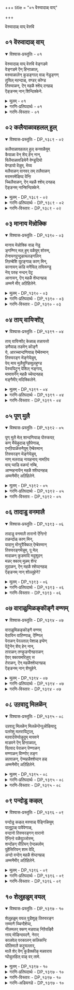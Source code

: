 +++
title = "०५ वॆरुवादाळ् वाय्"

+++

वॆरुवादाळ् वाय् वॆरुवि

## ०१ वॆरुवादाळ् वाय्

<details open><summary>विश्वास-प्रस्तुतिः - ०१</summary>

वॆरुवादाळ् वाय् वॆरुवि वेङ्गडमे  
वेङ्गडमे ऎन् हिन्ऱाळाल्,  
मरुवाळालॆन् कुडङ्गाल् वाळ् नॆडुङ्गण्  
तुयिल् मऱन्दाळ्, वण्डर् कॊण्ड  
तिरुवाळन्, ऎन् महळै श्शॆय् दनहळ्  
ऎङ्ङनम् नान् शिन्दिक्केने.
</details>

<details><summary>मूलम् - ०१</summary>

वॆरुवादाळ् वाय् वॆरुवि वेङ्गडमे  
वेङ्गडमे ऎन् हिन्ऱाळाल्,  
मरुवाळालॆन् कुडङ्गाल् वाळ् नॆडुङ्गण्  
तुयिल् मऱन्दाळ्, वण्डर् कॊण्ड  
तिरुवाळन्, ऎन् महळै श्शॆय् दनहळ्  
ऎङ्ङनम् नान् शिन्दिक्केने.
</details>

<details><summary>गरणि-प्रतिपदार्थः - ०१</summary>

वॆरुवादाळ् = यावुदक्कू अञ्जिकॆ इल्लदवळु, वाय् वॆरुवि = बायि बॆदरि, वेङ्गडमे, वेङ्गडमे = वेङ्कटा, वेङ्कटा, ऎन् हिन्ऱाळ् आल् = ऎन्नुत्तिरुवळल्ला, अय्यो, ऎन् कुडङ्गाल् = नन्नमडिलन्नु, मरुवाळ् = आश्रयिसुवुदिल्ल, वाळ् = खड्गदन्तॆ, नॆडु कण् = उद्दनाद \(माटवाद\) कण्णुगळुळ्ळवळु, तुयिल् = निद्दॆयन्नु, मऱन्दाळ् = मरॆतळु, वण्डु = दुम्बिगळु, आर् = तुम्बिरुव, \(हागिरुव\) कॊण्डल् = मुगिलिनन्तॆयू, उरु आळन् = रूपवुळ्ळवनू, वानवर् तम् = नित्यसूरिगळ, उयिर् आळन् = प्राणस्वरूपनू \(प्राणगळिगॆ ऒडॆयनू\), \(प्राणगळ निर्वाहकनू\), ऒलि, तिरै, नीर् = भोर्गरॆयुव अलॆगळुळ्ळ नीरिन, पावम् = कडलु, कॊण्ड = पडॆद, तिरु आळन् = लक्ष्मीदेविय ऒडॆयनू, ऎन् = कॆलसगळन्नु \(कार्यगळन्नु\), नान् = नानु, ऎङ्ङनम् = याव रीति, शिन्दिक्केने = चिन्तिसबल्लॆ? \(चिन्तिसलु साध्यवे?\)
</details>

<details><summary>गरणि-विस्तारः - ०१</summary>

यावुदक्कू अञ्जिकॆ इल्लदवळागि बायि बॆदरि ’वॆङ्कटा, वॆङ्कटा’ ऎन्नुत्तिरुवळल्ला, अय्यो\! अवळु नन्न मडिलन्नु आश्रयिसुवुदिल्ल. कत्तियन्तॆ उद्दनाद \(माटवाद\) कण्णुगळुळ्ळवळु निद्दॆयन्नु मरॆतळु. दुम्बिगळ गुम्पिनन्तॆयू कार्मुगिलिनन्तॆयू रूपवुळ्ळवनू, नित्यसूरिगळ प्राणगळ निर्वाहकनू, भोर्गरॆयुव अलॆगळ कडलल्लि हुट्टिद लक्ष्मीदेविगॆ ऒडॆयनू नन्न मगळ विषयदल्लि माडिद कार्यगळन्नु नानु ऎष्टॆन्दु चिन्तिसलि? 

’भीरु’ \(अञ्जुव\) स्वभाव स्त्रीगॆ सहजवादद्दु. मानमर्यादॆगळ कट्टुपाडिनल्लिये अवळ जीवन. कट्टुपाडन्नु मीरि अवळु एनन्नू माडलु बयसुवुदिल्ल. हागॆ माडुवुदू इल्ल. तायिय मडिलल्ले अवळु बॆळॆयुवुदु. इदु सामान्य. तायिय आश्रयक्किन्तलू हितवादद्दु अवळिगॆ मत्तॊन्दिल्ल. तायिय आसरॆयल्लि अवळु चिन्तॆव्यथॆगळिल्लदॆ सुखवागि जीविसुवळु, निद्रिसुवळु. ऒन्दु वयस्सु बरुववरॆगॆ स्त्रीय नडतॆ हीगिरुत्तदॆ. ई ऎल्लॆयन्नु मीरिनडॆयुवुदु कण्डुबन्दरॆ, अवळ मनस्सु प्रबलवाद आकर्षणॆगॆ ऒळपट्टिदॆ ऎन्नबेकु. 

पाशुरदल्लि ’तायि’ तन्न मगळ विषयदल्लि, अवळ विचित्रवर्तनॆयन्नु कुरितु मरुगुत्ताळॆ- “नन्न मगळिगॆ नानागलि नन्न आश्रयवागलि बेडवागिदॆयल्ल. अवळ माटवाद कण्णुगळु निद्दॆयन्नु मरॆतु सॊरगिवॆयल्ल. ऎन्दिगू गट्टियागि जनरल्लि मातनाडदवळु ईग यार अञ्जिकॆयू, परिवॆयू इल्लदन्तॆ ’वॆङ्कटा, वॆङ्कटा’ ऎन्दु कूगि करॆयुत्तिद्दाळल्ल. ई अवळ हम्बलदिन्द अवळु भगवन्तनल्लि अनुरक्तळागिद्दाळो? इन्थ हॆण्णिगॆ सिक्कुववने आ स्वामि\! अवनो दुम्बिगळ राशियन्तॆ, दिव्यवाद कार्मुगिलिनन्तॆ, देहकान्तियुळ्ळवनु. देवतॆगळॆल्लर ऒडॆयनु. अमरर निर्वाहकनु. मेलागि, अवनु लक्ष्मीनाथनु. इन्थ महामहिमनु सामान्यळाद नन्न मगळन्नु हेगॆ आकर्षिसिद्दानो काणॆ. अवन आकर्षणॆय विधगळन्नु कुरितु नानु हेगॆ चिन्तिसलि? ननगॆ तिळियुवुदादरू हेगॆ? अवळ कूगॆल्लवू ’वॆङ्कटा वॆङ्कटा’ ऎन्तले अवन आकर्षणॆ अदॆष्टु गाढवाद्दागिरबेकु\! 

भक्तिभावदल्लि मुळुगि तेलुव चेतनन स्वभाववे हीगॆ. सामान्यरिगॆ अवनॊब्ब हुच्चने\! नडॆ, नुडि, रीति, नीतिगळॆल्लवू भिन्न. भगवन्तन साक्षात्कारवादागले अवनिगॆ नॆम्मदि, आनन्द, सुख, शान्ति.
</details>

## ०२ कलैयाळावहलल् हुल्

<details open><summary>विश्वास-प्रस्तुतिः - DP_१३८९ - ०२</summary>

कलैयाळावहलल् हुल् कनवळैयुम्  
कैयाळा वॆन् शॆय् हेन् नान्,  
विलैयाळावडियेनै वेण्डुदियो  
वेण्डायो वॆन्नुम्, मॆय्य  
मलैयाळन् वानवर् तम् तलैयाळन्  
मरामरमेऴिय्द वॆन्ऱि  
च्चिलैयाळन्, ऎन् महळै श्शॆय् दनहळ्  
ऎङ्ङनम् नान्शिन्दिक्केने.
</details>

<details><summary>मूलम् - DP_१३८९ - ०२</summary>

कलैयाळावहलल् हुल् कनवळैयुम्  
कैयाळा वॆन् शॆय् हेन् नान्,  
विलैयाळावडियेनै वेण्डुदियो  
वेण्डायो वॆन्नुम्, मॆय्य  
मलैयाळन् वानवर् तम् तलैयाळन्  
मरामरमेऴिय्द वॆन्ऱि  
च्चिलैयाळन्, ऎन् महळै श्शॆय् दनहळ्  
ऎङ्ङनम् नान्शिन्दिक्केने.
</details>

<details><summary>गरणि-प्रतिपदार्थः - DP_१३८९ - ०२</summary>

कलै आळा = वस्त्रवन्नु धरिसलागुवुदिल्ल \(वस्त्र निल्लुवुदिल्ल\) अहल् अल् हुल् = \(अवळ\) विशालवाद नितम्बगळु, कनम् वळैयुम् = चिन्नद कडगवू, कै आळा = कैयल्लि निल्लुवुदिल्ल, ऎन् शॆय् हेन् नान् = नानु एनु माडलि, विलै आळ् आ = कूलियाळिन हागॆ \(बॆलॆवॆण्णिन हागॆ\), अडियेनै = दासियाद नन्नन्नु, वेण्डुदियो = बेकॆन्नुवॆयो, वेण्डायो = बेडवॆन्नुवॆयो, ऎन्नुम् = ऎन्नुत्ताळॆ, मॆय्य मलैयाळन् = तिरुमैय्य मलॆयल्लिरुववनू, वानवर् तम् = अमरर, तलै आळन् = ऒडॆयनू मरामरम् एऴ् = एळु ताळॆमरगळन्नु, ऎय्द = तूतुमाडुवुदरल्लि, वॆन्ऱ = जयगळिसिद, शिलै आळन् = बिल्लुगारनू, ऎन् महळै = नन्न मगळन्नु कुरित, शॆय्दनहळ् = माळ्कॆगळु \(कार्यगळु\), नान् = नानु, ऎङ्ङनम् = हेगॆ, शिन्दिक्केने = चिन्तिसबल्लॆ? 
</details>

<details><summary>गरणि-विस्तारः - DP_१३८९ - ०२</summary>

अवळ विशालवाद नितम्बगळु वस्त्रवन्नु \(धरिसलु\) सहिसुवुदिल्ल. कैगळल्लि चिन्नद कडगवू निल्लुवुदिल्ल. नानेनु माडलि? दासियाद नन्नन्नु कूलियाळिन हागॆ \(बॆलॆवॆण्ण हागॆ\) बेकॆन्नुवॆयो बेडवॆन्नुवॆयो? ऎन्नुत्ताळॆ. तिरुमॆय्य मलॆयल्लि नॆलसिरुववनू, अमरर ऒडॆयनू, एळु ताळॆय मरगळन्नु तूतुमाडुवुदरल्लि जयगळिसिद बिल्लुगारनू नन्न मगळन्नु कुरित माळ्कॆगळन्नु नानु हेगॆ एनॆन्दु चिन्तिसबल्लॆ? 

मगळ अवस्थॆयन्नु तायि गमनिसुत्ताळॆ. अवळिगॆ तुम्ब व्यथॆयागुत्तदॆ. पाप ’अवळेनु माडियाळु\! मगळ मैमेलॆ सीरॆये निल्लुवुदिल्ल. विरहतापदिन्द अवळुसीरॆयन्नु धरिसलु इष्टपडुवुदिल्लवो, अदॊन्दु रोगलक्षणवॆम्बन्तॆ चर्मक्कू बट्टॆगू हॊन्दिकॆयागदॆ, सीरॆयन्नु तॊरॆदु तानु बॆत्तलॆ इरबेकॆन्नुत्ताळो अथव विरहव्यथॆयिन्द अष्टु कृशळागि होगि, सीरॆ जारि बिद्दु होगुवुदो, हेगो? अलङ्कारप्रायवागियू, सौमङ्गल्यद कुरुहागियू इरुव कैय चिन्नद कडगगळन्तू ईग अवळ कैयल्लि निल्लुवुदे इल्ल. ऎन्दरॆ, अवळ कैगळु अष्टु बडवागिवॆ. हागॆये, अवळ मैया बडवागिरबेडवे? 

मगळु आगाग्गॆ आडुव मातुगळादरू हेळुवुदेनु? “स्वामी, निन्न पादसेवकळाद नन्नन्नु निन्न प्रियतमळन्नागि स्वीकरिसबेकॆन्दु नानु बेडुत्तिद्देनॆ. इदु निनगॆ ऒप्पिगॆयागदिद्दरॆ, नन्नन्नु निन्न जीतदाळन्नागि आदरू स्वीकरिसु. बॆलॆवॆण्णिन हागॆ आदरू स्वीकरिसु. अदू बेडवॆन्नुवॆया? ई मातुगळु भगवन्तनल्लि मगळ प्रेमवॆष्टु गाढवादद्दॆन्दु तोरिसुत्तवॆ. याव रीतियिन्दलादरू भगवन्तनु अवळन्नु स्वीकरिसिदरॆ, अवळिगॆ अवन दास्यक्कॆ अवकाशवुण्टागुवुदु. अदन्नू बेडवॆन्दरॆ हेगॆ? 

तायि हम्बलिसुत्ताळॆ, नन्न मगळु ऎष्टु कृशळागि बिट्टिद्दाळॆ. अवळ मनस्सिनल्लि ऎष्टु व्यथॆयिदॆयो? नानेनु माडलि? सत्यस्वरूपनाद बॆट्टदल्लि नॆलसिरुववनू \(तिरुमलेशनू\), अवरर ऒडॆयनू, साटियिल्लद बिल्लुगारनू आद भगवन्तनु अवळिगॆ एनु माट माडिबिट्टनो? अवुगळन्नु कुरितु नानु हेगॆ, एनॆन्दु, चिन्तिसि तिळियलि?
</details>

## ०३ मानाय मॆन्नोक्कि

<details open><summary>विश्वास-प्रस्तुतिः - DP_१३९० - ०३</summary>

मानाय मॆन्नोक्कि वाळ् नॆडु  
ङ्गण्णिर् मल् हुम् वळैयुम् शोरुम्,  
तेनायनऱुन्दुऴायलङ्गलिन्  
तिऱम्बेशि युऱङ्गाळ् काण् मिन्,  
कानायन् कडि मनैयिल् तयिरूण्डु  
नॆय् परुह नन्दन् पॆट्र  
आनायन्, ऎन् महळै शॆय्दनहळ्  
अम्मनै मीर् अऱिहिलेने.
</details>

<details><summary>मूलम् - DP_१३९० - ०३</summary>

मानाय मॆन्नोक्कि वाळ् नॆडु  
ङ्गण्णिर् मल् हुम् वळैयुम् शोरुम्,  
तेनायनऱुन्दुऴायलङ्गलिन्  
तिऱम्बेशि युऱङ्गाळ् काण् मिन्,  
कानायन् कडि मनैयिल् तयिरूण्डु  
नॆय् परुह नन्दन् पॆट्र  
आनायन्, ऎन् महळै शॆय्दनहळ्  
अम्मनै मीर् अऱिहिलेने.
</details>

<details><summary>गरणि-प्रतिपदार्थः - DP_१३९० - ०३</summary>

मान् आय = जिङ्कॆयन्थ, मॆल् नोक्कि = मनोहरवाद नोटवुळ्ळवळु, वाळ् = कत्तियन्तॆ, नॆडु = दीर्घवाद, कण् = \(अवळ\) कण्णुगळु, नीर् मल् हुम् = नीरन्नु सुरिसुवुवु, वळैयुम् = कैबळॆगळू, शोरुम् = जारिबीळुवुवु, तेन् आय = जेनुतुम्बिद, नऱु = परिमळदिन्द कूडिद, तुऴाय् = तुलसिय, अलङ्गलिन् = मालिकॆगळ, तिऱम् = विषयवागि, पेशि = मातनाडुत्ता, उऱङ्गाळ् = निद्रिसलारळु, काण् मिन् = काणिरि, कान् आयन् = काडिनल्लि अलॆयुव गोवळनू, कडिमनैयिल् = कठिणवाद मनॆगळल्लि, तयिर् उण्डु = मॊसरन्नु तिन्दु, नॆय् परुह = तुप्पवन्नु कुडियुवुदक्कागि, नन्दन् पॆट्र = नन्दगोपनुहडॆद, आन् आयन् = गण्डुमगनू, ऎन् महळै = नन्न मगळन्नु कुरितु, शॆय्दनहळ् = माळ्कॆगळु \(कार्यगळु\), अम्मनैमीर् = तायन्दिरे, अऱिहिलेने = अरितुकॊळ्ळलारॆनल्ल. 
</details>

<details><summary>गरणि-विस्तारः - DP_१३९० - ०३</summary>

तायन्दिरे, नन्न मगळु जिङ्कॆयन्थ मनोहरवाद नोटवुळ्ळवळु. कत्तिय हागॆ विशालवाद \(हॊळॆयुव\) अवळ कण्णुगळु नीरन्नु सुरिसुत्तिवॆ. कैबळॆगळु कैयिन्द कळचिबीळुत्तिवॆ. जेनु तुम्बिद परिमळद तुलसिय मालिकॆगळन्नु कुरितु मातनाडुत्त अवळु निद्रिसुवुदिल्ल नोडिदिरा\! काडिनल्लि अलॆदाडुव गोवळनू, कठिणवाद मनॆगळल्लि मॊसरन्नु तिन्दु, तुप्पवन्नु कुडियुवुदक्कागि नन्दगोपनु पडॆद गण्डु मगनू नन्न मगळन्नु कुरितु माडिद कॆलसगळु अरितुकॊळ्ळलारॆनल्ल\! 

तन्न मगळ विरहव्यथॆयन्नु कण्डु मरुगुव तायियु इतर तायन्दिर सङ्गड हलुबि हेळिकॊळ्ळुत्ताळॆ. तायन्दिरे, नन्नमगळु अनुपमलावण्यवति. जिङ्कॆय कण्णुगळन्तॆ अवळ कण्णुगळू विशालवागि, आकर्षकवागि, चपलतॆयिन्दलू अञ्जिकॆयिन्दलू कूडि हॊळॆयुत्तिरबेकल्लवे\! आ कण्णुगळल्लि नीरु तुम्बि, धारॆधारॆयागि सुरियुत्तिवॆ. कत्तिय अलुगिनन्तॆ चुरुकागि हॊळॆहॊळॆयबेकाद आ कण्णुगळु तम्म कान्तियन्नु कळॆदुकॊण्डिवॆयल्ल. देहवु बडवागिवॆ. मुङ्गै बळॆगळु कळचि बीळुत्तिवॆ. अवळ मनस्सॆल्ला परिमळदिन्द तुम्बिद तुलसिय हारगळल्लिलीनवागिवॆ. अवुगळन्नु कुरितु बगॆबगॆयागि वर्णिसुत्ता कालकळॆयुत्ताळॆ. अवळु निद्रॆयन्ने मरॆतु बिट्टिद्दाळॆ. कण्डिरा, नन्न मगळ मनोव्यथॆ ऎष्टु गाढवागिदॆ\! नन्दगोपन कुमारनागि, गोकुलद मनॆगळल्लि भद्रवागिअडगिसिट्टिद्द मॊसरन्नॆल्ला यावसमयदल्लो उण्डु, तुप्पवन्नु कुडिदु, एनू अरियदवन्तॆ काडिनल्लि दनकरुगळ हिन्दॆ अलॆदाडुव मायावियाद श्रीकृष्णनु अवळिगॆ याव माट माडिदनो नानु अरितुकॊळ्ळलारॆनल्ल\! अवळ ई स्थितियन्नु कण्डु मरुगुवन्तागिदॆयल्ल\!
</details>

## ०४ ताय् वायिऱ्शॊऱ्

<details open><summary>विश्वास-प्रस्तुतिः - DP_१३९१ - ०४</summary>

ताय् वायिऱ्शॊऱ् केळाळ् तन्नायत्तो  
डणैयाळ् तडमॆन् कॊङ्गै  
ये, आरच्चान्दणियाळ् ऎम्बॆरुमान्  
तिरुवरङ्ग मॆङ्गेयॆन्नुम्,  
पेय् माय मुलैयुण्डिव्वुलहुण्ड  
पॆरुवयिट्रुन् पेशिल् नङ्गाय्,  
मामायनॆन् महळै च्चॆय्दनहळ्  
मङ्गैमीर् मदिक्किलेने.
</details>

<details><summary>मूलम् - DP_१३९१ - ०४</summary>

ताय् वायिऱ्शॊऱ् केळाळ् तन्नायत्तो  
डणैयाळ् तडमॆन् कॊङ्गै  
ये, आरच्चान्दणियाळ् ऎम्बॆरुमान्  
तिरुवरङ्ग मॆङ्गेयॆन्नुम्,  
पेय् माय मुलैयुण्डिव्वुलहुण्ड  
पॆरुवयिट्रुन् पेशिल् नङ्गाय्,  
मामायनॆन् महळै च्चॆय्दनहळ्  
मङ्गैमीर् मदिक्किलेने.
</details>

<details><summary>गरणि-प्रतिपदार्थः - DP_१३९१ - ०४</summary>

ताय् वायिल् शॊल् = तायिय बायि मातन्नु, \(तायिय हितवचनवन्नु\), केळाळ् = केळुवुदिल्ल \(अवळु\), तन् आयत्तोडु = तन्न गॆळतियरॊडनॆ, अणैयाळ् = कूडिकॊळ्ळुवुदिल्ल, तड = दॊड्ड, मॆल् = मृदुवाद, कॊङ्गैये = मॊलॆगळिगॆ, आर = तुम्ब, शान्दु अणियाळ् = गन्धवन्नु, पूसुवुदिल्ल, ऎम्बॆरुमान् = नन्न स्वामिय, तिरु अरङ्गुम् = पवित्रवाद देवालयवु, ऎङ्गे = ऎल्लि, ऎन्नुम् = ऎन्नुत्ताळॆ, पेय् माय = मायावियाद राक्षसिय, मुलैउण्डु = मॊलॆयन्नुण्डु, इ उलहु उण्ड = ई ब्रह्माण्डवन्ने उण्डन्थ, पॆरु वयिट्रन् = दॊड्ड हॊट्टॆयवन, पेशिल् = विषयदल्लि, नङ्गाय् = साध्वियरे, मा मायन् = महामायनाद अवनु, ऎन् महळै = नन्न मगळन्नु कुरित, शॆय्दनहळ् माळ्कॆगळु, मङ्गैमीर् = तायन्दिरे, मदिक्किलेने = अरितुकॊळ्ळलारॆनल्ल\! 
</details>

<details><summary>गरणि-विस्तारः - DP_१३९१ - ०४</summary>

\(अवळु\) तायिय हितवचनवन्नु केळुवुदिल्ल. तन्न गॆळतियरॊन्दिगॆ कूडिकॊळ्ळुवुदिल्ल. तन्न दॊड्ड मॆत्तनॆय मॊलॆगळिगॆ तुम्ब सुगन्धवन्नु लेपिसिकॊळ्ळुवुदिल्ल. नन्न स्वामिय पवित्र वासस्थळवॆल्लि ऎन्नुत्ताळॆ. मायामियाद राक्षसिय मॊऎल्यन्नुण्डु, ई ब्रह्माण्डवन्ने उण्ड दॊड्ड हॊट्टॆयवन विषयदल्लि, साध्वियरे, तायन्दिरे, महामायावियाद अवनु नन्न मगळन्नु कुरित माळ्कॆगळन्नु नानु अरियलारॆनल्ल\! 

साध्वियरू अनुभवस्थरू आद तायन्दिरल्लि तन्न मगळ विचित्र वर्तनॆयन्नु कुरितु तायि हेळिकॊळ्ळुत्ताळॆ. 

ननगॆ गॊत्तिरुव, नन्न अनुभवदल्लिरुव मातुगळन्नाडिदरॆ, हितवचनवन्नु हेळिदरॆ, नन्न मगळु अदन्नु लॆक्किसबेडवे? नानवळ तायियॆम्ब भावनॆयादरू बेडवे? अवळ सङ्कटवन्नरितु अदन्नु तीरिसुवन्थ मातन्नाडिदरॆ केळबेडवे? नन्नन्नु कडॆगणिसिदरू चिन्तॆयिल्ल. अवळ आप्तसखियरॊन्दिगादरू कलॆतुकॊळ्ळबेडवे? यारॊडनॆयू सेरदॆ, ऒण्टियागि हीगिद्दुकॊण्डु अवळु सङ्कटपडुत्तिरबेके? तन्न तापवन्नु कळॆदुकॊळ्ळुवुदक्कागि, तन्न अवयवगळ कोमलतॆयन्नु उळिसिकॊळ्ळुवुदक्कागि, तन्न मनस्सिगॆ तम्पन्नु तन्दुकॊळ्ळुवुदक्कागि, नाल्वर नडुवॆ साध्वियन्तॆ हितवाद वातावरणवन्नु कल्पिसुवुदक्कागि अवळु तन्न स्तनगळिगॆ ऒळ्ळॆय चन्दनवन्नु पूसिकॊळ्ळबेडावे? अवळ गमनवॆल्ल ऒन्दे ऒन्दु विषयदल्लिये ऎन्दरॆ, ’तन्न स्वामियु’ वासिसुव पवित्रक्षेत्रवन्नु कण्डुकॊळ्ळुवुदरल्लिये, मग्नवागिदॆ. तायन्दिरे, नानेनु माडलि? अवनादरो मायामियाद राक्षसिय विषद मॊलॆयन्नुण्डवनु. ब्रह्माण्डवन्ने उण्डु तन्न दॊड्ड हॊट्टॆयल्लि अडगिसिट्टुकॊण्डवनु. आ महामायावि नन्न मगळिगॆ ऎन्थ माटमाडिद्दानो, नानु अरितुकॊळ्ळलारॆनल्ल\! 

’तायिय बायिमातु’ – ऎन्दरॆ, युवतिगॆ, आत्मीयळिगॆ, प्रेमिगॆ, प्रापञ्चिक रीतियल्लि हेळबहुदाद हितवचन.

आप्तसखियरु कलॆतु परस्पर तम्मतम्म रहस्यगळन्नु विनिमयमाडिकॊळ्ळुवरु. सङ्कटगळन्नु बगॆहरिसिकॊळ्ळुवरु. सलहॆ पड्युवरु. ऒत्तासॆकॊडुवरु. हर्षदिन्द बाळलु अनुकूलमाडिकॊळ्ळुवरु. इवरू प्रापञ्चिकरे, आदरू, तन्दॆ, तायि बन्धुबळगक्किन्तलू इवरु हॆच्चु आप्तरु.

’विरहि’गळु ऒण्टियागिरबयसुवरु. अवरिगॆ यार मातू हितवॆनिसदु. तम्म देहद विषयदल्लू अलङ्कारद विषयदल्लू गमनिसरु. तम्म प्रियतमनॊन्दिगॆ बॆरॆतु इरबेकॆम्बुदॊन्दे अवर योचनॆ. अदरल्लिये अवरु तपिसुत्तिरुवुदु. 

तायि यशोदॆयन्तॆ मायावियागि वेषवन्नु मरॆसिकॊण्डु बन्द राक्षसियाद पूतनिय विषद मॊलॆयन्नुण्डुदर परिणामवागि अवळ प्राणगळन्ने हीरिद्दु श्रीकृष्णावतारियाद भगवन्तन मायावितन. अदु अवन दुष्टनिग्रहकार्य. 

प्रळयकालदल्लि इडिय ब्रह्माण्डवन्नुण्डु, अदन्नु बीजरूपदल्लि तन्न ’दॊड्ड हॊट्टॆयल्लि’ अडगिसिट्टुकॊण्डद्दु भगवन्तन मायावितन. अवन जगद्रक्षण कार्य अदु. 

भक्तरन्नु अनुग्रहिसुव कारणदिन्द भगवन्तनु अवरिगॆ तन्नन्नु कुरित हुच्चन्ने हुट्टिसुत्तानॆ. अदे अवन अद्भुत ’माट’, अवन महामायवितन.
</details>

## ०५ पूण् मुलै

<details open><summary>विश्वास-प्रस्तुतिः - DP_१३९२ - ०५</summary>

पूण् मुलै मेल् शान्दणियाळ् पॊरुकयऱ्  
कण् मैयॆऴुदाळ् पूवैपेणाळ्,  
एनऱियाळॆत्तनैयुम् ऎम्बॆरुमान्  
तिरुवरङ्ग मॆङ्गेयॆन्नुम्,  
नाण् मलराळ् नायहनाय् नामऱिय  
वाय् प्पाडि वळर्न्द नम्बि,  
आण्महनायॆन् महळै श्शॆय्दनहळ्  
अम्मनैमीर् अऱिहिलेने.
</details>

<details><summary>मूलम् - DP_१३९२ - ०५</summary>

पूण् मुलै मेल् शान्दणियाळ् पॊरुकयऱ्  
कण् मैयॆऴुदाळ् पूवैपेणाळ्,  
एनऱियाळॆत्तनैयुम् ऎम्बॆरुमान्  
तिरुवरङ्ग मॆङ्गेयॆन्नुम्,  
नाण् मलराळ् नायहनाय् नामऱिय  
वाय् प्पाडि वळर्न्द नम्बि,  
आण्महनायॆन् महळै श्शॆय्दनहळ्  
अम्मनैमीर् अऱिहिलेने.
</details>

<details><summary>गरणि-प्रतिपदार्थः - DP_१३९२ - ०५</summary>

पूण् = \(आभरणगळिन्द\) अलङ्कृतवाद, मुलै मेल् = मॊलॆय मेलॆ, शान्दु अणियाळ् = चन्दनवन्नु लेपिसुवुदिल्ल, पॊरु = स्पर्धिसुव, कयल् = कयल् मीनुगळन्नु होलुव, कण्= कण्णुगळिगॆ, मै = काडिगॆयन्नु, ऎळुदाळ् = तिद्दुवुदिल्ल, \(तिद्दळू\), पूवै = हूवन्नु, पेणाळ् = धरिसळु \(मुडियळू\), ऎत्तनैयुम् = यावुदन्नू \(ऎष्टन्नू\), एण् = मनदल्लि, अऱियाळ् = योचिसि तिळियलारळु, ऎम्बॆरुमान् = नम्म स्वामिय, तिरु अरङ्गम् = पवित्रस्थळवु, ऎङ्गे ऎन्नुम् = ऎल्लि ऎन्नुत्ताळॆ, नाळ् = आगले अरळिद, मलराळ् = हूविनवळाद \(हूविनल्लि जनिसिदवळ – श्रीदेविय\), नायहन् आय् = नायकनागियू, नाम् अऱिय = ऎल्लरिगू तिळियुव हागॆ, आय् प्पाडि = नन्दगोकुलदल्लि, वळर्न्द = बॆळॆद, नम्बि = परिपूर्णनु, आण् महन् आय् = गण्डु मगनागि, ऎन् महळै = नन्न मगळन्नु कुरित, शॆय्दन हळ् = कार्यगळु, अम्मनैमीर् = तायन्दिरे, अऱिहिलेने = अरियलारॆनल्ल\! 
</details>

<details><summary>गरणि-विस्तारः - DP_१३९२ - ०५</summary>

अवळु आभरणगळिन्द अलङ्कृतवाद मॊलॆगळ मेलॆ चन्दनवन्नु लेपिसळु. परस्पर स्पर्दिसुव कयल् मीनुगळन्नु होलुव अवळ कण्णुगळिगॆ काडिगॆयन्नु तिद्दळु. हूवन्नु मुडियळु. यावुदन्नू मनदल्लि योचिसलु अरियळु. नम्म स्वमिय पवित्रवास स्थळवॆल्लि ऎन्नुत्ताळॆ. आगले अरळिरुव हूविनल्लि जनिसिदवळ नायकनागियू सह नावॆल्लरू अरियुवन्तॆ नन्दगोकुलदल्लि बॆळॆद परिपूर्णनु गण्डुमगनागि नन्न मगळन्नु कुरितु माडिद कार्यगळु, तायन्दिरे, अरियलारॆनल्ल\! 

तन्न मगळ विचित्र वर्तनॆयन्नु कुरितु तायि इतर तायन्दिरल्लि हेळिकॊळ्ळुत्ताळॆ. 

तायन्दिरे, याव रीतियल्लू अवळु स्त्रीसामान्यळन्तॆ नडॆदुकॊळ्ळुत्तिल्ल. याव रीतियल्लू तन्नन्नु तानु अलङ्करिसिकॊळ्ळुवुदिल्ल. आभरणगळिन्द अलङ्कृतवाद तन्न मॊलॆगळिगॆ चन्दनवन्नु पूसुवुदिल्ल. दॊड्ड मीनुगळन्तॆ चपलतॆयिन्द कूडिद अवळ सुन्दरवाद कण्णुगळिगॆ काडिगॆ तिद्दुवुदिल्ल. तलॆगॆ हूमुडियुवुदिल्ल. ’नन्न स्वामि इरुव पवित्रस्थळवावुदु? ऎन्दु केळुत्ताळॆ. आ स्वामियादरो आगले अरळिद कमलद हूविनल्लि जनिसिद श्रीदेविगॆ गण्डनादवनु. सकलैश्वर्य सम्पन्ननु. आदरू सह, लोकद जन अरियुवन्तॆ नन्दगोकुलदल्लि गण्डुमगनागि बॆळॆद आ परिपूर्णनु नन्न मगळन्नु कुरितु याव मॊडिमाडिदनो\! अदन्नु नानु अरियलारॆनल्ल\! 

विरहिगॆ अलङ्कारगळु बेड. तन्नन्नु शृङ्गरिसिकॊळ्ळुव इच्छॆ स्वल्पवू इल्ल. तन्न योचनॆयॆल्ल तन्न नल्लनन्नु सेरुवुदरल्ले. अवनन्नु कूडिकॊळ्ळुवुदु हेगॆ ऎम्बुदे हवणिकॆ. भगवन्तनन्नु कूडुव महदाशॆयिन्द तपिसुव विरहिगन्तू, प्रापञ्चिकवाद याव सुखवू बेड, याव भोगवू बेड. 

भगवन्तनादरो सकलगुण परिपूर्णनु. सकलैश्वर्यवन्नू नीडुव श्रीदेविय पति. आदरॆ, लोकविडम्बनॆगागि, लौकिकरन्नु तन्न कडॆगॆ आकर्षिसुवुदक्कागि, अवरन्नु अनुग्रहिसुवुदक्कागि, नन्दगोकुलदल्लि गण्डु मगनागि बॆळॆद अद्भुतकारियल्लवे अवनु\! अवन मायावितनक्कॆ ऒळपडबेकॆम्बुदे आन्तरिक भक्तन आशॆ. अदक्कागिये भक्तन कॊरगु.
</details>

## ०६ तादाडु वनमालै

<details open><summary>विश्वास-प्रस्तुतिः - DP_१३९३ - ०६</summary>

तादाडु वनमालै तारानो ऎन्ऱिन्ऱे  
तळर्न्दाळ् काण् मिन्,  
यादानु मॊन्ऱुरैक्किल् ऎम्बॆरुमान्  
तिरुवरङ्गमॆन्नुम्, पू मेल्  
मादाळन् कुडमादि मदुशूदन्  
मन्नर् क्काय् मुन्नम् शॆन्ऱ  
तूदाळन्, ऎन् महळै श्शॆय्दनहळ्  
ऎङ्ङनम् नान् शॊल्लुहेने?
</details>

<details><summary>मूलम् - DP_१३९३ - ०६</summary>

तादाडु वनमालै तारानो ऎन्ऱिन्ऱे  
तळर्न्दाळ् काण् मिन्,  
यादानु मॊन्ऱुरैक्किल् ऎम्बॆरुमान्  
तिरुवरङ्गमॆन्नुम्, पू मेल्  
मादाळन् कुडमादि मदुशूदन्  
मन्नर् क्काय् मुन्नम् शॆन्ऱ  
तूदाळन्, ऎन् महळै श्शॆय्दनहळ्  
ऎङ्ङनम् नान् शॊल्लुहेने?
</details>

<details><summary>गरणि-प्रतिपदार्थः - DP_१३९३ - ०६</summary>

तादु आडु = परागगळु तुम्बिरुव, वनमालै = वनमालॆयन्नु, तारानो = तरुवुदिल्लवो, ऎन्ऱु ऎन्ऱु = ऎन्दु हलवारु सल हेळिकॊळ्ळुत्ता, तळर्न्दाळ् = सोतु होदळु, काण् मिन् = काणिरि, यादानुम् = एनादरू, ऒन्ऱु= ऒन्दन्नु, उरैक्किल् = हेळिदरॆ, ऎम्बॆरुमान् = नन्न स्वामिय, तिरु अरङ्गम् = पवित्रवास स्थळ, ऎन्नुम् = ऎन्नुत्ताळॆ, पू मेल् मादु = हूविन मेलण तायिय, आळन् = ऒडॆयनू, कुडम् आदि = कॊडद कुणितवन्नाडुववनू, मदुशूदन् = मधुसूदननू, मनर् क्कू \+ राजरिगॆ, आय् = ऒदगलु, मुन्नम् = हिन्दॆ ऒन्दु सल, शॆन्ऱ = नडॆद, तूदु आळन् = दौत्यवन्नु नडॆसिदवनू \(राजदूतनू\), ऎन्महळै = नन्न मगळन्नु कुरितु, शॆय्दनहळ् = माटगळन्नु ऎङ्ङनम् = एनॆन्दु, नान् = नानु, शॊल्लुहेने = हेळबल्लॆनु? 
</details>

<details><summary>गरणि-विस्तारः - DP_१३९३ - ०६</summary>

परागगळु तुम्बिरुव वनमालॆयन्नु \(ननगॆ\) तरलारनो ऎन्दु हलवारु सल हेळिकॊळ्ळुत्ता सोतुहोदळु काणिरि. एनादरॊन्दन्नु हेळिदरॆ नन्न स्वामिय पवित्रवाद स्थळ ऎन्नुत्ताळॆ. हूमेलण तायिय ऒडॆयनू, कॊडद कुणितवन्नाडुववनू, मधुसूदननू, हिन्दॆ राजरिगॆ ऒदगलु होगि राजदौत्यवन्नु नडॆसिदवनू नन्न मगळन्नु कुरितु माडिद माटगळन्नु एनॆन्दु नानु हेळबल्लॆ? 

तायि हेळुत्ताळॆ- तायन्दिरे, ’नन्न स्वामि ननगॆ वनमालॆयन्नु तारनो’ ऎन्दु नन्न मगळु मेलिन्द मेलॆ हेळिकॊळ्ळुत्ता बसवळिदिद्दाळॆ. अवळु एनादरॊन्दु मातन्नाडलु ऎत्तिकॊण्डरॆ साकु ’नन्न स्वामिय पवित्रवाद स्थळवॆल्लि? ऎन्नुत्ताळॆ. अवळिगिरुव महदाशॆयन्नु कण्डिरा? भगवन्तनु धरिसिरुव परिमळ तुम्बिद वनमालॆयन्नु स्वामिये तन्दु तन्नकॊरळिगॆ हाकुवनॆन्दू, तन्नन्नु वरिसि कैहिडियुवनॆन्दू महदाशॆ. अल्लदॆ, स्वामिये अवळन्नु अवनु वासिसुव दिव्यस्थलक्कॆ करॆदॊय्युवनॆन्दू महदाशॆ. अवळ ’प्रियतम’नॆनिसुव स्वामिय चिन्तनॆयल्लिये अवळु बसवळिदु होगिद्दाळॆ. अवनेनु सामान्यने? साक्षात् लक्ष्मीनाथने अवनु. श्रीकृष्णनागि अवतरिसि, कॊडद कुणितवाडिद चतुरनु. मधुवॆम्ब राक्षसनन्नु कॊन्द समर्थनु. पाण्डवर पक्षपातियागि, अवरिगॆ न्यायवन्नु दॊरकिसिकॊडुवुदक्कागि, अवर दायादिगळाद कौरवरल्लि राजदौत्यवन्नु नडॆसिदवनु. अवनु नन्न मगळिगॆ माडिद माटवन्नु कुरितु एनॆन्दु हेगॆन्दु हेळलि? 

’भगवन्तन हुच्चु’ हिडिदवरु प्रापञ्चिकरिगॆ निजवागियू हुच्चरे\! अवर नडॆनुडिगळे बेरॆ\!
</details>

## ०७ वाराळुमिळङ्कॊङ्गै वण्णम्

<details open><summary>विश्वास-प्रस्तुतिः - DP_१३९४ - ०७</summary>

वाराळुमिळङ्कॊङ्गै वण्णम्  
वेऱायिन वाऱिण्णाळ्, ऎण्णिल्  
पेराळन् पेरल्लाल् पेशाळ् इप्पॆण्  
पॆट्रेनॆन् शॆय् हेन् नान्,  
ताराळन् तण्कुडन्दैनहराळन्  
ऐवर् क्कायमरिलुय् त्त  
तेराळन्, ऎन् महळैश्शॆय्दनहळ्  
ऎङ्ङनम् नान् शॆप्पुहेने.
</details>

<details><summary>मूलम् - DP_१३९४ - ०७</summary>

वाराळुमिळङ्कॊङ्गै वण्णम्  
वेऱायिन वाऱिण्णाळ्, ऎण्णिल्  
पेराळन् पेरल्लाल् पेशाळ् इप्पॆण्  
पॆट्रेनॆन् शॆय् हेन् नान्,  
ताराळन् तण्कुडन्दैनहराळन्  
ऐवर् क्कायमरिलुय् त्त  
तेराळन्, ऎन् महळैश्शॆय्दनहळ्  
ऎङ्ङनम् नान् शॆप्पुहेने.
</details>

<details><summary>गरणि-प्रतिपदार्थः - DP_१३९४ - ०७</summary>

वार् आळुम् = कुप्पसद बिगितक्कॆ ऒळपट्टिरुव, इळकॊङ्गै = \(तन्न\) ऎळॆय मॊलॆगळ, वण्णम् = बण्णवे, वेऱु आयिन आऱु = बेरॆ आगिरुवुदॆन्दु, ऎण्णाळ् = भाविसळु, ऎण्णिल् = योचनॆ \(चिन्तनॆ\)यल्लि, पेराळन् पेर् = सर्वेश्वरन हॆसरन्नु, अल्लाल् = अल्लदॆ, पेशाळ् = \(बेरेनन्नू\) हेळळु, इ-पॆण् = ई हॆण्णन्नु, पॆट्रेन् = हडॆदॆनल्ल, ऎन् शॆय् हेन् नान् = नानेनु माडलि, तार् आळन् = श्रेष्ठवाद हारगळन्नु धरिसिदवनू, तण् कुडन्दैनहर् आळन् = तम्पाद कुम्भकोण नगरदल्लि नॆलसिरुववनू, ऐवर् क्कु आय = पञ्चपाण्डवरिगोस्कर, अमरिल् = युद्धदल्लि, उय् त्त = नडॆसुव, तेर् आळन् = रथवन्नुळ्ळवनू, ऎन् महळै = नन्न मगळन्नु, कुरित, शॆय्दनहळ् = माळ्कॆगळन्नु, ऎङ्ङनम् = एनॆन्दु \(हेगॆन्दु\), नान् = नानु, शॆप्पुहेने = हेळलि? 
</details>

<details><summary>गरणि-विस्तारः - DP_१३९४ - ०७</summary>

कुप्पसद बिगितक्कॆ ऒळपट्टिरुव \(तन्न\) ऎळॆय मॊलॆगळ बण्णवे बेरॆयागिरुवुदॆन्दु ऎणिसळु. चिन्तनॆयल्लि सर्वेश्वरन हॆसरन्नु अल्लदॆ बेरेनन्नू हेळळु. इन्थ हॆण्णन्नु पडॆदॆनल्ल\! नानेनु माडलि\! श्रेष्ठवाद हारगळन्नु धरिसिदवनू, तम्पाद कुम्भकोणनगरदल्लि नॆलसिरुववनू, पञ्चपाण्डवरिगोस्करवागि युद्धदल्लि रथवन्नु नडॆसिदवनू नन्न मगळन्नु कुरित माळ्कॆगळन्नु एनॆन्दु \(हेगॆन्दु\) नानु हेळेनु? 

इतर तायन्दिरल्लि ई तायि \(पाशुरद तायि\) तन्न पेचन्नु हेळिकॊळ्ळुत्ताळॆ. बॆळकु, बिसिलु, गाळि, मळॆ, चळि मुन्ताद प्रकृतिय परिणामक्कॆ तॆरॆदिरुव देहद भागगळिगिन्तलू, अदक्कॆ मुच्चिरुव, अदु ताकदन्तॆ बिगिसिरुव भागगळु बण्णदल्लि बेरॆयागिरुवुदू इतर भागगळिन्द हॆच्चु बिळुपागिरुवुदू स्वाभाविक. आदरॆ, नन्न ई पॆद्दु मगळिगॆ कुप्पस बिगिसिरुव भागक्कू इतर भागगळिगू भेदवे कण्डु बरुवुदिल्ल. अवळ चिन्तनॆयॆल्ल तन्न प्रियतमनाद भगवन्तनदे. अवन दिव्यनामगळन्नु मात्रवे अवळु उच्चरिसुत्तिरुवुदु. बेरेनन्नू अवळु हेळळु. इन्थ मगळन्नु पडॆदनल्ल\! नानेनु माडलि\! अवळिगॆ बुद्धिकॆट्टिदॆयो हेगो\! भगवन्तनादरो ऎन्दॆन्दिगू बाडदॆ अनर्घपरिमळदिन्द तुम्बिरुव अत्युत्तमवाद हारवन्नु धरिसिरुववनु. कुम्भकोण मॊदलाद पवित्रक्षेत्रगळल्लि मधुरवाद अर्चामूर्तियागि नॆलसिरुववनू अवने. हिन्दॆ, पाण्डवरिगॆ आद अन्यायवन्नु तॊडॆदुहाकुवुदक्कागि, महाभारतयुद्धदल्लि अप्रतिम बिल्लुगारनाद पार्थनिगॆ सारथियागि, रथवन्नोडिसि, अवरिग जयगळिसिकॊट्टवनू अवने. आ विस्मयकारि नन्न मगळिगॆ याव माटमाडिदनो\! अदन्नु नानु एनॆन्दु, हेगॆन्दु, वर्णिसलि?
</details>

## ०८ उऱवादु मिलळॆन्

<details open><summary>विश्वास-प्रस्तुतिः - DP_१३९५ - ०८</summary>

उऱवादु मिलळॆन् मिलळॆन्ऱॆन्ऱुऒऴियादु  
पलरेशु मलरायिट्राल्,  
मऱवादेयॆप्पोऴुदुम् मायवने  
माडवने ऎन् हिन्ऱाळाल्,   
पिऱवाद पेराळन् पॆण्णाळन्  
मण्णाळन् विण्णोर् तङ्ग  
ळऱवाळन्, ऎन्महळैश्शॆय्दन हळ्  
अम्मनैमीर् अऱिहिलेने.
</details>

<details><summary>मूलम् - DP_१३९५ - ०८</summary>

उऱवादु मिलळॆन् मिलळॆन्ऱॆन्ऱुऒऴियादु  
पलरेशु मलरायिट्राल्,  
मऱवादेयॆप्पोऴुदुम् मायवने  
माडवने ऎन् हिन्ऱाळाल्,   
पिऱवाद पेराळन् पॆण्णाळन्  
मण्णाळन् विण्णोर् तङ्ग  
ळऱवाळन्, ऎन्महळैश्शॆय्दन हळ्  
अम्मनैमीर् अऱिहिलेने.
</details>

<details><summary>गरणि-प्रतिपदार्थः - DP_१३९५ - ०८</summary>

उऱवु आदुम् = बन्धुत्ववन्नु शुद्धाङ्गवागि, इलळ् = इल्लदवळागिद्दाळॆ, ऎन्ऱु ऎन्ऱु = ऎन्दु हेळुत्ता, ऒऴियादु = ऎडॆबिडदॆ, पलर् = अनेकर, एशुम् = परिहास्यद, अलर् = व्यर्थभाषणवागि, आयिट्रु = आगिबिट्टितु \(आगिबिट्टळु\), आल् = अय्यो, मऱवादे = मरॆयदन्तॆ, ऎप्पॊऴुदुम् = ऎल्ल कालगळल्लू, मायवने मादवने = मायाविये \(मायने\), माधवने, ऎन् हिन्ऱाळ् आल् = ऎन्नुत्तिरुत्ताळॆ, अय्यो, पिऱवाद = हुट्टिल्लद, पेराळन् = सर्वेश्वानू, पॆण्णाळन् = हॆण्णिन ऒडॆयनू, मण्णाळन् = भूदेविय ऒडॆयनू, विण्णोर् तङ्गळ् = अमरर \(नित्यसूरिगळ\), अऱवाळन् = धर्मक्कॆ ऒडॆयनू, ऎन् महळै = नन्न मगळन्नु \(कुरितु\), शॆय्दनहळ् = माळ्कॆगळन्नु कुरितु, अम्मनैमीर् = तायन्दिरे, अऱिहिलेने = अरितुकॊळ्ळलारॆनल्ल. 
</details>

<details><summary>गरणि-विस्तारः - DP_१३९५ - ०८</summary>

\(इवळु\) बन्धुत्ववे शुद्धाङ्गवागि इल्लवॆन्दु मेलिन्द मेलॆ हेळुत्ता अनेकर परिहास्यद व्यर्थभाषणगळिगॆ अवकाशकॊट्टळल्ल, अय्यो, स्वल्पवू मरॆयदन्तॆ ऎल्ला कालगळल्लियू ’मायने, माधवने’ ऎन्नुत्तिरुत्ताळल्ल. अय्यो, हुट्टिल्लद सर्वेश्वरनू, हॆण्णिन ऒडॆयनू, भूदेविय ऒडॆयनू, भूदेविय ऒडॆयनू, अमरर \(नित्यसूरिगळ\) धर्मनीतिगळिगॆ निर्वाहकनू नन्न मगळन्नु कुरितु माडिद माळ्कॆगळन्नु, तायन्दिरे, नानु अरितुकॊळ्ळलारॆनल्ल\!

इतर तायन्दिरल्लि ई तायि \(पाशुरद तायि\) तन्न मगळन्नु कुरितु तन्न पेचन्नु हेळिकॊळ्ळुत्ताळॆ- 

“नानु याव सम्बन्धवन्नू पडॆदिल्ल” ऎन्दु इवळु \(नन्न मगळु\) मेलिन्द मेलॆ हेळुत्ता ऎल्लर परिहास्यक्कू आडाबारद मातिगू ऒळगादळल्ल\! “मायवने, माधवने’ ऎन्दु तन्न प्रियतमनन्नु चाचुतप्पदॆ, स्वल्पवू मरॆयदॆ, यावागलू कूगि करॆयुत्ताळॆ. अय्यो, नानेनु माडलि\! अवळ प्रियतमनादरो हुट्टिल्लदवनु. श्रीदेविभूदेविगळ गण्डनु. परमपदवासिगळ धर्मनीतिगळ निर्वाहकनु. अवनु बन्दु नन्न मगळिगॆ याव मोडियन्नु माडिदनो? ननगॆ तिळियुवुदादरू हेगॆ? 

“उऱवु” ऎम्बुदक्कॆ “बन्धुत्व, सम्बन्ध, स्नेह, आशॆ, आसक्ति, मॊदलु” – ऎन्दु मुन्तागि अर्थ बरुत्तदॆ. इवुगळल्लि ऒन्दॊन्दन्नू जोडिसि स्वारस्यवागि विवरणॆ नीडबहुदु ऎन्निसुत्तदॆ. ऒन्दॊन्दू समञ्जसवागि ऒप्पुत्तदॆ. 

भगवन्तन अनन्यप्रेमियादवनु ई प्रापञ्चिकद ऎल्ल बगॆय सम्बन्धवन्नू, ऎल्ल आसक्तियन्नू कळॆदुकॊळ्ळबेकु. जगत्तिन निन्दॆ नाचिकॆगळिन्द दूरवागबेकु. अवुगळिगॆ किविगॊडबारदु. भगवन्तन नामस्मरणॆयन्नु ऎडॆबिडदॆ माडबेकु. आगले अवन भक्ति हॆच्चुवुदु. 

इल्लि भगवन्तन सुन्दरवाद वर्णनॆयिदॆ. भगवन्तनु हुट्टिल्लदवनु. सर्वेश्वरनु. परमपुरुषनु. परमधार्मिकनु. सर्वविधदल्लू अमरर निर्वाहकनु. 

भगवन्तनॊब्बने “पुरुष”नु. भक्तरॆल्लरू अवन प्रेमिगळु, प्रेयसिगळु. भगवन्तनु अवर ’प्रियतम’नु – ई कारणदिन्दले अवनन्नु “पॆण्णाळन्” – ऎन्नुवुदु. ई जगत्तिन जीवकोटियन्नॆल्ल निर्वहिसतक्कवनाद्दरिन्द अवनन्नु ’मण्णाळन्’ – ऎन्नुवुदु. परमपदवासिगळिगॆ धर्मनीतिगळन्नु नियमिसि, निर्वहिसतक्कवनाद्दरिन्द, अवनन्नु “विण्णोर् तङ्गळऱवाळन्” – ऎन्नुवुदु. ई मूरु प्रयोगगळिगॆ हीगू अर्थमाडिद्दारॆ.
</details>

## ०९ पन्दोडु कऴल्

<details open><summary>विश्वास-प्रस्तुतिः - DP_१३९६ - ०९</summary>

पन्दोडु कऴल् मरुवाळ् पैङ्गिळियुम्  
पालूट्टाळ् पावैपेणाळ्,  
वन्दानो तिरुवरङ्गन् वारानो  
ऎन्ऱिन्ऱे वळैयुञ्जोरुम्,  
शन्दॊहन् पौऱियन् ऐन्दळलोम्  
पुहैत्तिरियन् शाम वेदि,  
अन्दो वन्दॆन् महळै शॆय्दनहळ्  
अम्मनैमीर् अऱिहिलेने.
</details>

<details><summary>मूलम् - DP_१३९६ - ०९</summary>

पन्दोडु कऴल् मरुवाळ् पैङ्गिळियुम्  
पालूट्टाळ् पावैपेणाळ्,  
वन्दानो तिरुवरङ्गन् वारानो  
ऎन्ऱिन्ऱे वळैयुञ्जोरुम्,  
शन्दॊहन् पौऱियन् ऐन्दळलोम्  
पुहैत्तिरियन् शाम वेदि,  
अन्दो वन्दॆन् महळै शॆय्दनहळ्  
अम्मनैमीर् अऱिहिलेने.
</details>

<details><summary>गरणि-प्रतिपदार्थः - DP_१३९६ - ०९</summary>

पन्दोडु = चण्डिनॊडनॆयू \(चण्डन्नू\), कऴल् = गज्जुगगळन्नू, मरुवाळ् = मुट्टुवुदिल्ल, पैकिळियुम्= हसुरुगिणिगॆ, पाल् उट्टाळ् = हालन्नु, ऊडिसुवुदिल्ल. पावै = आटद गॊम्बॆगळन्नु, पेणाळ् = आशिसुवुदिल्ल, वन्दानो =बन्दनो, तिरु अरङ्गन् = श्रीरङ्गनाथनु, वारानो = बरनो, ऎन्ऱिन्ऱे = ऎन्दु हेळुत्तले, वळैयुम् = कैबळॆगळु, शोरुम् = जारिबीळुवुवु, शन्दॊहन् छान्दोग्यदल्लि विवरिसल्पट्टवनु, पौऴियन् = पौऴि ब्राह्मणदल्लि हेळल्पट्टवनू, ऐन्दु अळल् ओम्बु = ऐदु अग्निगळन्नु मूलक पूजिसल्पडुववनू, तैत्तिरियन् = तैत्तिरीयदल्लि वर्णिसल्पडुववनू, शामवेदि = सामवेददल्लि वर्णितनादवनु, अन्दो = अय्यो, वन्दु = बन्दु, ऎन् महळै = नन्न मगळन्नु कुरितु, शॆय्दनहळ् = माडिद कॆलसगळन्नु, अम्मनैमीर् = तायन्दिरे, अऱिहिलेने = अरियलारॆनल्ल. 
</details>

<details><summary>गरणि-विस्तारः - DP_१३९६ - ०९</summary>

\(अवळु\) चॆण्डन्नू गज्जुगवन्नू मुट्टुवुदिल्ल. हसुरुगिणिगॆ हालन्नूडिसुवुदिल्ल. आटद गॊम्बॆगळन्नु आशिसुवुदिल्ल. श्रीरङ्गनाथनु बरुवनो बारनो ऎन्दु हेळुत्ता हेळुत्ता \(अवळ\) कैबळॆगळु जारिबीळुत्तिवॆ. छान्दोग्यदल्लि, पौऴिब्राह्मणदल्लि, हेळल्पडुववनू, पञ्चाग्निगळ मूलक पूजिसल्पडुववनू, तैत्तिरीयदल्लि सामवेददल्लि वर्णिसल्पडुववनू बन्दु, अय्यो, नन्न मगळन्नु कुरितु माडिद माटगळन्नु, तायन्दिरे नानु अरितुकॊळ्ळलारॆनल्ल\! 

पाशुरद तायि तन्न गॆळतियराद इतर तायन्दिरल्लि हेळिकॊळ्ळुत्ताळॆ. सामान्यवागि हॆण्णुमक्कळु कॆलवु आटपाटगळल्लि बहळ आसक्तरागिरुत्तारॆ. उत्साहदिन्द अवुगळल्लि तॊडगुत्तारॆ. नन्न मगळिगॆ चॆण्डिन आटवे बेडवागिदॆ. गज्जुग कवडॆगळल्लि आटवू बेडवागिदॆ. अवळिगॆ तुम्ब इष्टवाद अवळ आटद गॊम्बॆयू अवळिगॆ ईग बेडवागिदॆ. अवळु साकिरुव मुद्दुगिणिगॆ हालन्नू ऊडिसुवुदिल्ल. ऎडॆबिडदॆ तन्न प्रियतमन आगमनवन्ने ऎदुरुनोडुत्तिरुवळु. “नन्न श्रीरङ्गनाथनु बन्दनो, बरुवनो, बारनो?” ऎन्दु कातरदिन्द कूगि हेळुत्तिरुत्ताळॆ. हीगॆ, मनोव्यथॆगॆ पक्कागि अवळु कृशळागिद्दाळॆ. बळॆगळु अवळ कैयिन्द जारिबीळुत्तिवॆ – कण्डिरा\! ऎल्ला वेदोपनिषत्तुगळिन्दलू प्रतिपाद्यनाद भगवन्तनु बन्दु अवळिगॆ याव माटमाडिदनो? अवन माटवन्नु नानु अरितुकॊळ्ळलारॆनल्ल\!
</details>

## १० शेलुहळुम् वयल्

<details open><summary>विश्वास-प्रस्तुतिः - DP_१३९७ - १०</summary>

शेलुहळुम् वयल् पुडैशूऴ् तिरुवरङ्ग  
त्तम्मानै च्चिन्दैशॆय्द,  
नीलमलर् क्कण् मडवाळ् निऱैयऴिवै  
त्ताय् मॊऴिन्दवदनै, नेरार्  
कालवेल् परकालन् कलिकन्ऱि  
यॊलिमालै कट्रुवल्लार्,  
मालै शेर् वॆण् कुडैक्कीऴ् मन्नवराय  
प्पॊन्नुलहिल् वाऴ् वर् तामे.
</details>

<details><summary>मूलम् - DP_१३९७ - १०</summary>

शेलुहळुम् वयल् पुडैशूऴ् तिरुवरङ्ग  
त्तम्मानै च्चिन्दैशॆय्द,  
नीलमलर् क्कण् मडवाळ् निऱैयऴिवै  
त्ताय् मॊऴिन्दवदनै, नेरार्  
कालवेल् परकालन् कलिकन्ऱि  
यॊलिमालै कट्रुवल्लार्,  
मालै शेर् वॆण् कुडैक्कीऴ् मन्नवराय  
प्पॊन्नुलहिल् वाऴ् वर् तामे.
</details>

<details><summary>गरणि-प्रतिपदार्थः - DP_१३९७ - १०</summary>

शेल् उहळुम् = शेल् मीनुगळु चिम्मि आडुव, वयल् = गद्दॆ बयलुगळिन्द, पुडै = ऎल्ल कडॆगळल्लू, शूऴ् = सुत्तुवरिदिरुव, तिरु अरङ्गत्तु = पवित्र देवालयद \(श्रीरङ्गदल्लि नॆलसिरुव\), अम्मानै = स्वामियन्नु, चिन्दै शॆय्द = \(कुरितु\) चिन्तिसिद, नीलम् मलर् कण् = नीलोत्पलदन्तॆ \(सुन्दरवाद\) कण्णुगळुळ्ळ, मडवाळ् = साध्विस्त्रीय, निऱैय = तुम्बिद, अऴिवै= सङ्कटवन्नु, ताय् मॊऴिन्द अदनै = तायि हेळिद हागॆ, नेरार् = शत्रुगळिगॆ, कालन् = यमस्वरूपनू, वेल् = वेलायुधपाणियू, परकालन् = परकालनॆम्ब बिरुदुळ्ळवनू, कलिकन्ऱि = कलिध्वंसियू रचिसिद, ऒलिमालै = हाडिन \(पाशुरगळ\) मालॆयन्नु, कट्रु वल्लार् = कलियबल्लवरु, मालै शेर् = मालॆगळिन्द अलङ्कृतवाद, वॆण् कुडै कीऴ्= बॆळ्गॊडॆय आश्रयदल्लि \(नॆरळल्लि\), मन्नवर् आय् = राजरागि, \(गौरववन्तरागि\), अनन्तर, पॊन् उलहिल् = परमपददल्लि, वाऴ् वर् तामे = नित्यवासमाडुववरागुत्तारॆ. 
</details>

<details><summary>गरणि-विस्तारः - DP_१३९७ - १०</summary>

शेल् मीनुगळु चिम्मि आडुव गद्दॆ बयलुगळिन्द ऎल्ल कडॆयू सुत्तुवरिदिरुव पवित्रदेवालयद \(श्रीरङ्गदल्लि नॆलसिरुव\) स्वामियन्नु कुरितु चिन्तिसिद नीलोत्पलदन्तॆ सुन्दरवाद कण्णुगळुळ्ळ साध्वीमणिय तुम्बु सङ्कटवन्नु अवळ तायियु हेळिद हागॆये शत्रुगळिगॆ यमस्वरूपनू, वेलायुधपाणियू, परकालनॆम्ब बिरुदुळ्ळवनू, कलिध्वंसियू हाडिद पाशुरमालॆयन्नु कलियबल्लवरु मालॆगळिन्द अलङ्कृतवाद बॆळ्गॊडॆय नॆरळल्लि \(आश्रयदल्लि\) गौरवयुतरागि \(राजरागि\) अनन्तर, परमपददल्लि नित्यवासमाडुववरे आगुत्तारॆ. 

ई तिरुमॊऴिय कडॆय पाशुरविदु. तिरुमॊळिय ऎल्ल पाशुरगळू अनन्यप्रेमियाद सुन्दरयुवतिय विरहद सङ्कटद विवरणॆ इदॆ. अवळ सङ्कटवन्नू, विचित्रवर्तनॆयन्नू कण्डु कडुदुःखगॊण्ड अवळ तायि अनुभवस्थराद इतर तायन्दिरल्लि तन्न मरुकवन्नु तोडिकॊळ्ळुत्ताळॆ. मॊदल ऒम्बत्तु पाशुरगळल्लि तायिय पेचु नानारीतियल्लि विवरगॊण्डिदॆ. ई कडॆय पाशुरदल्लि तिरुमॊऴिय निजवाद कर्तृ यारु ऎम्बुदन्नु हेळलागिदॆ. 

तन्न मगळु सामान्य लौकिक युवतियन्तॆ, प्रापञ्चिक सुखसाधनगळ कडॆगॆ तन्न गमनवन्नु हरिसदन्तॆ, अवुगळ नडुवॆ सन्तोषपडुवुदर बदलागि, विचित्ररीतियल्लि उन्मत्तळन्तॆ नडॆदुकॊळ्ळुत्ताळल्ल\! अवळु कण्ड मगळ रीतियन्नु इतर तायन्दिरल्लि हेळिकॊळ्ळुत्ताळॆ तायि. 

मगळु निद्दॆयन्ने मरॆतिद्दाळॆ. तायिय आश्रयवन्नु कोरुवुदिल्ल. तायिय अनुभवद मातन्नु केळुवुदिल्ल. तायिय हितवचनक्कॆ किविगॊडुवुदिल्ल. अवळ आप्तसखियरॊन्दिगॆ बॆरॆयुवुदिल्ल. हूमुडियुवुदिल्ल. कण्णिगॆ काडिगॆ तिद्दुवुदिल्ल. तन्न मैमेलॆ सरियागि बट्टॆयिदॆये इल्लवे ऎम्बुदर परिवॆये अवळिगिल्लवागिदॆ. अवळ मैकृशवागिदॆ. कैबळॆगळु कैयिन्द जारिबीळुत्तवॆ. मुखवु कान्तिहीनवागिदॆ. तन्न अङ्गाङ्गगळिगॆ सुगन्धवन्नु पूसुवुदिल्ल. तन्न देहदल्लि मरॆमाडिरुव अङ्गगळिगू इतर तॆरवागिरुव अङ्गगळिगू याव भेदवन्नूऎणिसुवुदिल्ल. तनगू ई जगत्तिगू सम्बन्धविल्लवॆन्नुत्ताळॆ. तन्न अगोचरनाद प्रियतमन चिन्तॆयिन्दले कॊरगि करगुत्ताळॆ. अवन दिव्यनामवन्नु ऎडॆबिडदॆ स्मरिसुत्ताळॆ. तन्न प्रियतमनिरुव पवित्र स्थळ \(’तिरुवरङ्गम्’\) ऎल्लिदॆ? ऎन्दु अडिगडिगॆ केळुत्ताळॆ. याव युवतियादरू हीगिरबहुदे? इहलोकद सुखसन्तोषगळन्नु तॊरॆदुबिडबहुदे? कैगॆ ऎटुकद वस्तुविगागि कॊरगि सङ्कटपडुवुदे? – इदु तायिय कॊरगु.

तायिय ई मरुकद मातुगळल्लि ’निजवाद भक्तन लक्षणगळेनु, अवन नडॆनुडिगळु हेगिरुत्तवॆ’ ऎम्बुदन्ने पर्यायवागि हेळलागिदॆ. सतिगॆ तन्न प्रियतमनु हेगो हागॆये भक्तनिगॆ भगवन्त. अवने गति. अवने आश्रय. अवन सेवॆये परमकर्तव्य. अवन चिन्तनॆ, अवन नामस्मरणॆ, अवनन्नु सेरुव प्रयत्न – इवुगळल्लिये भक्तनु सदा निरतनागिरुवुदु. अवनिगॆ ई जगत्तु बेड. इदर क्षणिकवाद सुखसन्तोषगळु बेड. हीगॆ अवनु नडॆदुकॊळ्ळुवाग अवन नडॆनुडिगळु इतररिगॆ परिहास्यवागबहुदु. अवरु अवनु हळियबहुदु, निन्दिसबहुदु, प्रापञ्चिकदत्तावनन्नु तिरुगिसलु हिंसिसलूबहुदु. अवुगळ यावुदक्कू भक्तनु गमनकॊडुवुदिल्ल, भगवन्तनन्नु सेरुव यत्नवन्नु एनु माडिदरू बिट्टुबिडुवुदिल्ल – इदु भक्ति मार्ग. 

भगवद्भक्तियल्लि इळियमुळुगिद्द तिरुमङ्गै आळ्वाररु, मॊदल ऒम्बत्तु पाशुरगळल्लि सुन्दरयुवतियागि नडॆदुकॊण्डद्दु जनसामान्यक्कॆ भक्ति मार्गवन्नु सरळवागियू सुलभवागियू तिळियपडिसुवुदक्कॆ. अवरे युवतिय तायियागि हम्बलिसुवुदु, सामान्यवाद लौकिकनिगू पारमार्थिकवन्नु बयसुववनिगूइरुव भेदवन्नु तोरिसुवुदक्कॆ. अवरु ई पाशुरमालॆयन्नु सुन्दरवाद ताय्नुडियल्लि \(तमिळिनल्लि\) रचिसि हाडिद्दारॆ. ई मालॆयन्नु चॆन्नागि अर्थवत्तागि कलितवरिगॆ ई लोकदल्लि अवर ई जन्मदल्लि ऎल्ल बगॆय गौरवगळू दॊरॆतु, राजरिगॆ समवागि, बाळुवॆ नडॆयुत्तदॆ. मुन्दॆ, अवरु परमपदवासिगळे आगुवुदु खचित. हीगिदॆ ई तिरुमॊऴिय फलश्रुति. 

</details>

<details><summary>गरणि-अडियनडे - DP_१३९७ - १०</summary>

वॆरुवादाळ्, कलै, मान्, ताय्, पूण्, तादाडु, वाराळुम्, उऱवु, पन्दोडु, शेल्, \(कैम्मानम्\). 
</details>
